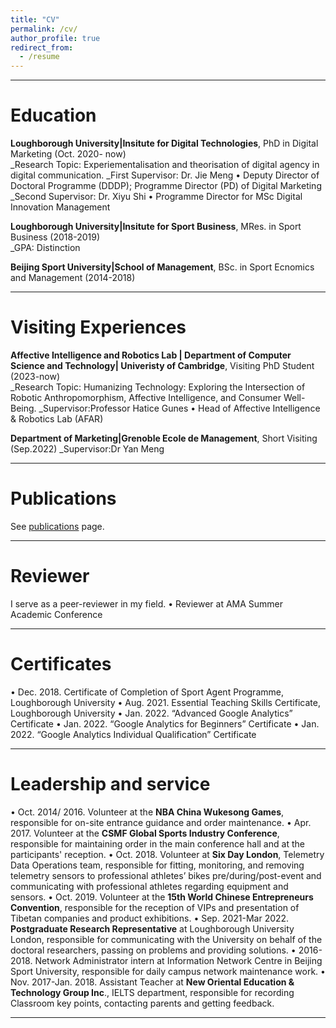 ```yaml
---
title: "CV"
permalink: /cv/
author_profile: true
redirect_from:
  - /resume
---
```


***

# Education

**Loughborough University|Insitute for Digital Technologies**, PhD in Digital Marketing (Oct. 2020- now)    
_Research Topic: Experiementalisation and theorisation of digital agency in digital communication.
_First Supervisor: Dr. Jie Meng 
•	Deputy Director of Doctoral Programme (DDDP); Programme Director (PD) of Digital Marketing
_Second Supervisor: Dr. Xiyu Shi 
•	Programme Director for MSc Digital Innovation Management

**Loughborough University|Insitute for Sport Business**, MRes. in Sport Business (2018-2019)  
_GPA: Distinction

**Beijing Sport University|School of Management**, BSc. in Sport Ecnomics and Management (2014-2018)  


***



# Visiting Experiences

**Affective Intelligence and Robotics Lab | Department of Computer Science and Technology| Univeristy of Cambridge**,  Visiting PhD Student (2023-now)   
_Research Topic: Humanizing Technology: Exploring the Intersection of Robotic Anthropomorphism, Affective Intelligence, and Consumer Well-Being.
_Supervisor:Professor Hatice Gunes
•	Head of Affective Intelligence & Robotics Lab (AFAR)


**Department of Marketing|Grenoble Ecole de Management**, Short Visiting (Sep.2022)
_Supervisor:Dr Yan Meng

***

# Publications

See [publications](/publications/) page.

***

# Reviewer
I serve as a peer-reviewer in my field.
• Reviewer at AMA Summer Academic Conference



***
# Certificates
•	Dec. 2018. Certificate of Completion of Sport Agent Programme, Loughborough University
•	Aug. 2021. Essential Teaching Skills Certificate, Loughborough University 
•	Jan. 2022. “Advanced Google Analytics” Certificate
•	Jan. 2022. “Google Analytics for Beginners” Certificate
•	Jan. 2022. “Google Analytics Individual Qualification” Certificate


***

# Leadership and service

•	Oct. 2014/ 2016. Volunteer at the **NBA China Wukesong Games**, responsible for on-site entrance guidance and order maintenance.
•	Apr. 2017. Volunteer at the **CSMF Global Sports Industry Conference**, responsible for maintaining order in the main conference hall and at the participants' reception.
•	Oct. 2018. Volunteer at **Six Day London**, Telemetry Data Operations team, responsible for fitting, monitoring, and removing telemetry sensors to professional athletes’ bikes pre/during/post-event and communicating with professional athletes regarding equipment and sensors.
•	Oct. 2019. Volunteer at the **15th World Chinese Entrepreneurs Convention**, responsible for the reception of VIPs and presentation of Tibetan companies and product exhibitions.
•	Sep. 2021-Mar 2022. **Postgraduate Research Representative** at Loughborough University London, responsible for communicating with the University on behalf of the doctoral researchers, passing on problems and providing solutions.
•	2016-2018. Network Administrator intern at Information Network Centre in Beijing Sport University, responsible for daily campus network maintenance work.
•	Nov. 2017-Jan. 2018. Assistant Teacher at **New Oriental Education & Technology Group Inc**., IELTS department, responsible for recording Classroom key points, contacting parents and getting feedback.

***




